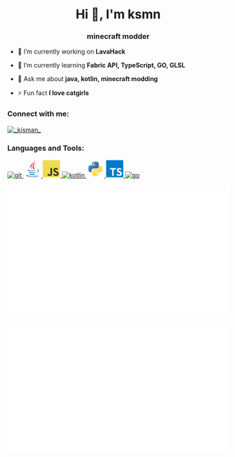 <h1 align="center">Hi 👋, I'm ksmn</h1>
<h3 align="center">minecraft modder</h3>

- 🔭 I’m currently working on **LavaHack**

- 🌱 I’m currently learning **Fabric API, TypeScript, GO, GLSL**

- 💬 Ask me about **java, kotlin, minecraft modding**

- ⚡ Fun fact **I love catgirls**

<h3 align="left">Connect with me:</h3>
<p align="left">
  <a href="https://discord.gg/_kisman_" target="blank"><img align="center" src="https://raw.githubusercontent.com/rahuldkjain/github-profile-readme-generator/master/src/images/icons/Social/discord.svg" alt="_kisman_" height="30" width="40" /></a>
</p>

<h3 align="left">Languages and Tools:</h3>
<p align="left"> <a href="https://git-scm.com/" target="_blank" rel="noreferrer"> <img src="https://www.vectorlogo.zone/logos/git-scm/git-scm-icon.svg" alt="git" width="40" height="40"/> </a> <a href="https://www.java.com" target="_blank" rel="noreferrer"> <img src="https://raw.githubusercontent.com/devicons/devicon/master/icons/java/java-original.svg" alt="java" width="40" height="40"/> </a> <a href="https://developer.mozilla.org/en-US/docs/Web/JavaScript" target="_blank" rel="noreferrer"> <img src="https://raw.githubusercontent.com/devicons/devicon/master/icons/javascript/javascript-original.svg" alt="javascript" width="40" height="40"/> </a> <a href="https://kotlinlang.org" target="_blank" rel="noreferrer"> <img src="https://www.vectorlogo.zone/logos/kotlinlang/kotlinlang-icon.svg" alt="kotlin" width="40" height="40"/> </a> <a href="https://www.python.org" target="_blank" rel="noreferrer"> <img src="https://raw.githubusercontent.com/devicons/devicon/master/icons/python/python-original.svg" alt="python" width="40" height="40"/> </a> <a href="https://www.typescriptlang.org/" target="_blank" rel="noreferrer"> <img src="https://raw.githubusercontent.com/devicons/devicon/master/icons/typescript/typescript-original.svg" alt="typescript" width="40" height="40"/> </a> <a href="https://go.dev/" target="_blank" rel="noreferrer"> <img src="https://www.vectorlogo.zone/logos/golang/golang.svg" alt="go" width="40" height="40"/> </a> </p>

<p><img align="left" src="https://github.com/kisman2000/github-stats/blob/master/generated/overview.svg#gh-dark-mode-only" /></p>

<p>&nbsp;<img align="center" src="https://github.com/kisman2000/github-stats/blob/master/generated/languages.svg#gh-dark-mode-only" /></p>
